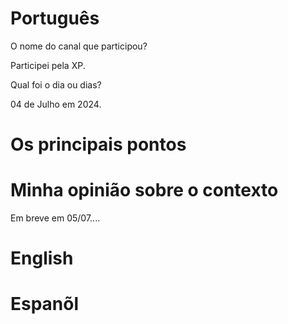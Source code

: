 
# Português 

O nome do canal que participou?

Participei pela XP.

Qual foi o dia ou dias?

04 de Julho em 2024.

# Os principais pontos




# Minha opinião sobre o contexto

Em breve em  05/07....

#  English 




# Espanõl
